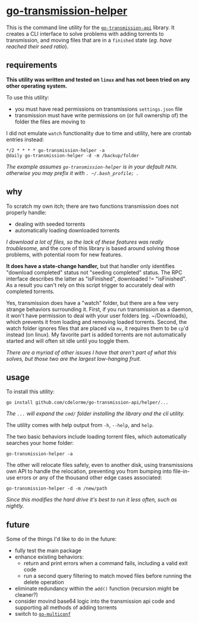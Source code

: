 
# [go-transmission-helper](https://github.com/cdelorme/go-transmission-api/tree/master/cmd/go-transmission-helper)

This is the command line utility for the [`go-transmission-api`](https://github.com/cdelorme/go-transmission-api) library.  It creates a CLI interface to solve problems with adding torrents to transmission, and moving files that are in a `finished` state (_eg. have reached their seed ratio_).


## requirements

**This utility was written and tested on `linux` and has not been tried on any other operating system.**

To use this utility:

- you must have read permissions on transmissions `settings.json` file
- transmission must have write permissions on (or full ownership of) the folder the files are moving to

I did not emulate `watch` functionality due to time and utility, here are crontab entries instead:

	*/2 * * * * go-transmission-helper -a
	@daily go-transmission-helper -d -m /backup/folder

_The example assumes `go-transmission-helper` is in your default `PATH`. otherwise you may prefix it with `. ~/.bash_profile; `._


## why

To scratch my own itch; there are two functions transmission does not properly handle:

- dealing with seeded torrents
- automatically loading downloaded torrents

_I download a lot of files, so the lack of these features was really troublesome,_ and the core of this library is based around solving those problems, with potential room for new features.

**It does have a state-change handler,** but that handler only identifies "download completed" status not "seeding completed" status.  The RPC interface describes the latter as "isFinished", downloaded != "isFinished".  As a result you can't rely on this script trigger to accurately deal with completed torrents.

Yes, transmission does have a "watch" folder, but there are a few very strange behaviors surrounding it.  First, if you run transmission as a daemon, it won't have permission to deal with your user folders (eg. ~/Downloads), which prevents it from loading and removing loaded torrents.  Second, the watch folder ignores files that are placed via `mv`, it requires them to be `cp`'d instead (on linux).  My favorite part is added torrents are not automatically started and will often sit idle until you toggle them.

_There are a myriad of other issues I have that aren't part of what this solves, but those two are the largest low-hanging fruit._


## usage

To install this utility:

	go install github.com/cdelorme/go-transmission-api/helper/...

_The `...` will expand the `cmd/` folder installing the library and the cli utility._

The utility comes with help output from `-h`, `--help`, and `help`.

The two basic behaviors include loading torrent files, which automatically searches your home folder:

	go-transmission-helper -a

The other will relocate files safely, even to another disk, using transmissions own API to handle the relocation, preventing you from bumping into file-in-use errors or any of the thousand other edge cases associated:

	go-transmission-helper -d -m /new/path

_Since this modifies the hard drive it's best to run it less often, such as nightly._


## future

Some of the things I'd like to do in the future:

- fully test the main package
- enhance existing behaviors:
	- return and print errors when a command fails, including a valid exit code
	- run a second query filtering to match moved files before running the delete operation
- eliminate redundancy within the `add()` function (recursion might be cleaner?)
- consider movind base64 logic into the transmission api code and supporting all methods of adding torrents
- switch to [`go-multiconf`](https://github.com/cdelorme/go-multiconf)

